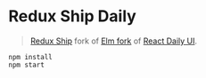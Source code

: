# Redux Ship Daily
> [Redux Ship](https://github.com/clarus/redux-ship) fork of [Elm fork](https://github.com/kalutheo/elm-daily-ui) of [React Daily UI](http://www.jackoliver.info/react-daily-ui/).

```
npm install
npm start
```
